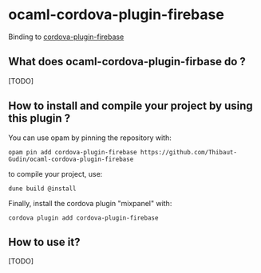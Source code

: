 # ocaml-cordova-plugin-firebase

Binding to [cordova-plugin-firebase](https://github.com/arnesson/cordova-plugin-firebase)

## What does ocaml-cordova-plugin-firbase do ?

[TODO]

## How to install and compile your project by using this plugin ?

You can use opam by pinning the repository with:
```Shell
opam pin add cordova-plugin-firebase https://github.com/Thibaut-Gudin/ocaml-cordova-plugin-firebase
```

to compile your project, use:
```Shell
dune build @install
```

Finally, install the cordova plugin "mixpanel" with:
```Shell
cordova plugin add cordova-plugin-firebase
```


## How to use it?

[TODO]

